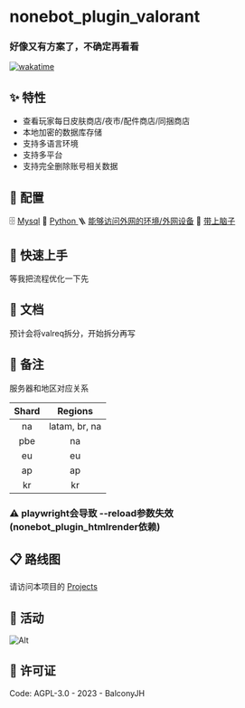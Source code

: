 # nonebot_plugin_valorant

### 好像又有方案了，不确定再看看
[![wakatime](https://wakatime.com/badge/user/c7352fe7-66c4-4bf7-b622-861ca6868f13/project/b579a28f-8052-4642-9625-676a386d16a0.svg)](https://wakatime.com/badge/user/c7352fe7-66c4-4bf7-b622-861ca6868f13/project/b579a28f-8052-4642-9625-676a386d16a0)

## ✨️ 特性

- 查看玩家每日皮肤商店/夜市/配件商店/同捆商店
- 本地加密的数据库存储
- 支持多语言环境
- 支持多平台
- 支持完全删除账号相关数据

## 🔧 配置

🗄 [Mysql](https://www.mysql.com/)
🐍 [Python ](https://www.python.org/)
🪜 [能够访问外网的环境/外网设备](https://en.m.wikipedia.org/wiki/Virtual_private_network)
🧠 [带上脑子](https://github.com/ryanhanwu/How-To-Ask-Questions-The-Smart-Way)

## 🚀 快速上手

等我把流程优化一下先

## 📘 文档

预计会将valreq拆分，开始拆分再写

## 🧷 备注

服务器和地区对应关系

| Shard |    Regions    |
|:-----:|:-------------:|
|  na   | latam, br, na |
|  pbe  |      na       |
|  eu   |      eu       |
|  ap   |      ap       |
|  kr   |      kr       |

### ⚠️ playwright会导致 --reload参数失效 (nonebot_plugin_htmlrender依赖)

## 📋 路线图

请访问本项目的 [Projects](https://github.com/users/BalconyJH/projects/4)

## 🎊 活动

![Alt](https://repobeats.axiom.co/api/embed/0da0aff70e5b861d77fba6f65d01f86b42db8596.svg "Repobeats analytics image")

## 📄 许可证

Code: AGPL-3.0 - 2023 - BalconyJH
